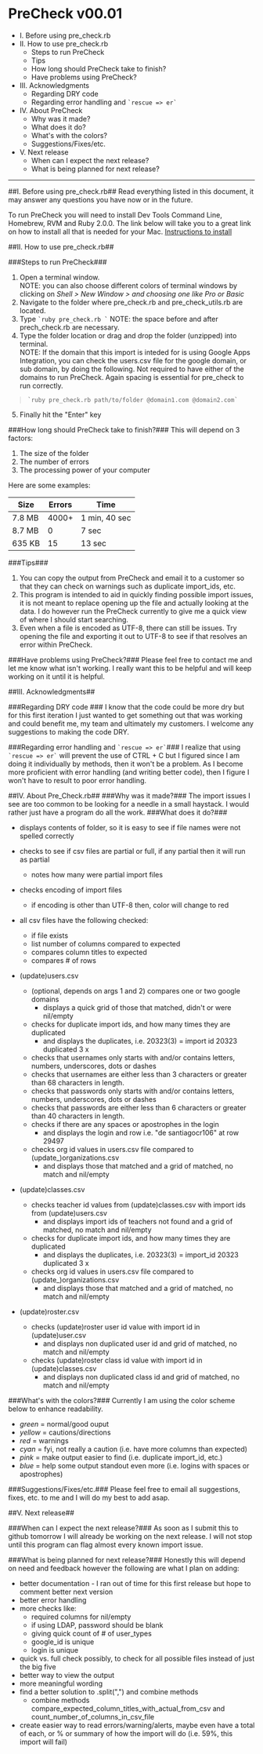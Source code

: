 PreCheck v00.01
===============

*   I. Before using pre_check.rb  
*   II. How to use pre_check.rb
	*	Steps to run PreCheck
	*	Tips
	* 	How long should PreCheck take to finish?
	*	Have problems using PreCheck?
*	III. Acknowledgments
	*	Regarding DRY code
	*	Regarding error handling and `` `rescue => er` ``
*	IV. About PreCheck	
	*	Why was it made?
	*	What does it do?
	*	What's with the colors?
	*	Suggestions/Fixes/etc.
*   V. Next release
	*	When can I expect the next release?
	*	What is being planned for next release?

* * *

##I. Before using pre_check.rb##
Read everything listed in this document, it may answer any questions you have now or in the future.

To run PreCheck you will need to install Dev Tools Command Line, Homebrew, RVM and Ruby 2.0.0. The link below will take you to a great link on how to install all that is needed for your Mac.
[Instructions to install](http://www.moncefbelyamani.com/how-to-install-xcode-homebrew-git-rvm-ruby-on-mac/#clt "Title")

##II. How to use pre_check.rb##

###Steps to run PreCheck###
1. Open a terminal window.   
NOTE: you can also choose different colors of terminal windows by clicking on _Shell > New Window > and choosing one like Pro or Basic_
2. Navigate to the folder where pre_check.rb and pre_check_utils.rb are located.  
3. Type `` `ruby pre_check.rb ` `` NOTE: the space before and after prech_check.rb are necessary.  
4. Type the folder location or drag and drop the folder (unzipped) into terminal.  
NOTE: If the domain that this import is inteded for is using Google Apps Integration, you can check the users.csv file for the google domain, or sub domain, by doing the following. Not required to have either of the domains to run PreCheck. Again spacing is essential for pre_check to run correctly. 
>`` `ruby pre_check.rb path/to/folder @domain1.com @domain2.com` ``  
 
5. Finally hit the "Enter" key  

###How long should PreCheck take to finish?###
This will depend on 3 factors:

1. The size of the folder
2. The number of errors
3. The processing power of your computer

Here are some examples:

| Size | Errors | Time |
| ---- | ------ | ---- |
| 7.8 MB | 4000+ | 1 min, 40 sec |
| 8.7 MB | 0 | 7 sec |
| 635 KB | 15 | 13 sec |

###Tips###
1. You can copy the output from PreCheck and email it to a customer so that they can check on warnings such as duplicate import_ids, etc.
2. This program is intended to aid in quickly finding possible import issues, it is not meant to replace opening up the file and actually looking at the data. I do however run the PreCheck currently to give me a quick view of where I should start searching.
3. Even when a file is encoded as UTF-8, there can still be issues. Try opening the file and exporting it out to UTF-8 to see if that resolves an error within PreCheck.
 

###Have problems using PreCheck?###
Please feel free to contact me and let me know what isn't working. I really want this to be helpful and will keep working on it until it is helpful.

##III. Acknowledgments##

###Regarding DRY code ###
I know that the code could be more dry but for this first iteration I just wanted to get something out that was working and could benefit me, my team and ultimately my customers. I welcome any suggestions to making the code DRY.

###Regarding error handling and `` `rescue => er` ``###
I realize that using `` `rescue => er` `` will prevent the use of CTRL + C but I figured since I am doing it individually by methods, then it won't be a problem. As I become more proficient with error handling (and writing better code), then I figure I won't have to result to poor error handling.

##IV. About Pre_Check.rb##
###Why was it made?###
The import issues I see are too common to be looking for a needle in a small haystack. I would rather just have a program do all the work.
###What does it do?###
*	displays contents of folder, so it is easy to see if file names were not spelled correctly

*	checks to see if csv files are partial or full, if any partial then it will run as partial
	*	notes how many were partial import files

*	checks encoding of import files
	*	if encoding is other than UTF-8 then, color will change to red
	
*	all csv files have the following checked:
	*	if file exists
	*	list number of columns compared to expected
	*	compares column titles to expected
	*	compares # of rows
	
*	(update)users.csv
	*	(optional, depends on args 1 and 2) compares one or two google domains
		*	displays a quick grid of those that matched, didn't or were nil/empty
	*	checks for duplicate import ids, and how many times they are duplicated
		*	and displays the duplicates, i.e. 20323(3) = import id 20323 duplicated 3 x
	*	checks that usernames only starts with and/or contains letters, numbers, underscores, dots or dashes
	*	checks that usernames are either less than 3 characters or greater than 68 characters in length.
	*	checks that passwords only starts with and/or contains letters, numbers, underscores, dots or dashes
	*	checks that passwords are either less than 6 characters or greater than 40 characters in length.
	*   checks if there are any spaces or apostrophes in the login
		*	and displays the login and row i.e. "de santiagocr106" at row 29497
	*	checks org id values in users.csv file compared to (update_)organizations.csv
		*	and displays those that matched and a grid of matched, no match and nil/empty	

*	(update)classes.csv
	*	checks teacher id values from (update)classes.csv with import ids from (update)users.csv
		*	and displays import ids of teachers not found and a grid of matched, no match and nil/empty
	*	checks for duplicate import ids, and how many times they are duplicated
		*	and displays the duplicates, i.e. 20323(3) = import_id 20323 duplicated 3 x
	*	checks org id values in users.csv file compared to (update_)organizations.csv
		*	and displays those that matched and a grid of matched, no match and nil/empty
		
*	(update)roster.csv
	*	checks (update)roster user id value with import id in (update)user.csv
		*	and displays non duplicated user id and grid of matched, no match and nil/empty	
	*	checks (update)roster class id value with import id in (update)classes.csv
		*	and displays non duplicated class id and grid of matched, no match and nil/empty  

###What's with the colors?###
Currently I am using the color scheme below to enhance readability.

*	*green* 	= normal/good ouput
*	*yellow* 	= cautions/directions
*	*red*		= warnings
*	*cyan*	= fyi, not really a caution (i.e. have more columns than expected)
* 	*pink*	= make output easier to find (i.e. duplicate import_id, etc.)
*	*blue*	= help some output standout even more (i.e. logins with spaces or apostrophes)

###Suggestions/Fixes/etc.###
Please feel free to email all suggestions, fixes, etc. to me and I will do my best to add asap.

##V. Next release##

###When can I expect the next release?###
As soon as I submit this to github tomorrow I will already be working on the next release. I will not stop until this program can flag almost every known import issue.

###What is being planned for next release?###
Honestly this will depend on need and feedback however the following are what I plan on adding:  

*	better documentation - I ran out of time for this first release but hope to comment better next version
*	better error handling
*	more checks like:
	*	required columns for nil/empty
	*	if using LDAP, password should be blank
	*	giving quick count of # of user_types
	*	google_id is unique
	*	login is unique
*	quick vs. full check possibly, to check for all possible files instead of just the big five
*	better way to view the output
*	more meaningful wording
*	find a better solution to .split(",") and combine methods 
	*	combine methods compare_expected_column_titles_with_actual_from_csv and count_number_of_columns_in_csv_file
*	create easier way to read errors/warning/alerts, maybe even have a total of each, or % or summary of how the import will do (i.e. 59%, this import will fail)




